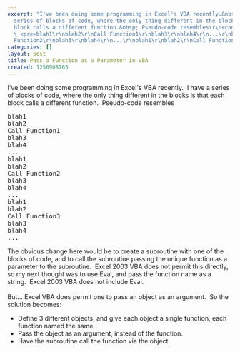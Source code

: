 ```yaml
---
excerpt: "I've been doing some programming in Excel's VBA recently.&nbsp; I have a
  series of blocks of code, where the only thing different in the blocks is that each
  block calls a different function.&nbsp; Pseudo-code resembles\r\n<code></code>\r\n
  \ <pre>blah1\r\nblah2\r\nCall Function1\r\nblah3\r\nblah4\r\n...\r\nblah1\r\nblah2\r\nCall
  Function2\r\nblah3\r\nblah4\r\n...\r\nblah1\r\nblah2\r\nCall Function3\r\nblah3\r\nblah4\r\n...\r\n</pre>\r"
categories: []
layout: post
title: Pass a Function as a Parameter in VBA
created: 1256908765
---
```

I've been doing some programming in Excel's VBA recently.&nbsp; I have a series of blocks of code, where the only thing different in the blocks is that each block calls a different function.&nbsp; Pseudo-code resembles
<code></code>
  <pre>blah1
blah2
Call Function1
blah3
blah4
...
blah1
blah2
Call Function2
blah3
blah4
...
blah1
blah2
Call Function3
blah3
blah4
...
</pre>
The obvious change here would be to create a subroutine with one of the blocks of code, and to call the subroutine passing the unique function as a parameter to the subroutine.&nbsp; Excel 2003 VBA does not permit this directly, so my next thought was to use Eval, and pass the function name as a string.&nbsp; Excel 2003 VBA does not include Eval.
  <br />
  <br />But... Excel VBA does permit one to pass an object as an argument.&nbsp; So the solution becomes:
  <br />
  <ul>
    <li>Define 3 different objects, and give each object a single function, each function named the same.</li>
    <li>Pass the object as an argument, instead of the function.</li>
    <li>Have the subroutine call the function via the object.
      <br /></li>
  </ul>
